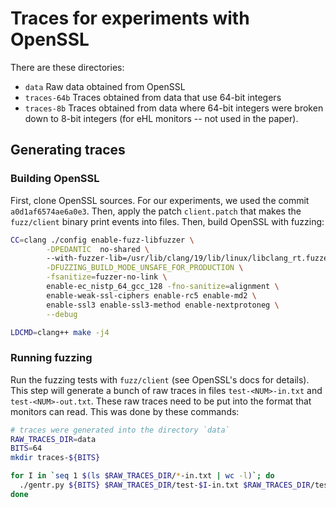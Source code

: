 # Traces for experiments with OpenSSL

There are these directories:
 - `data`        Raw data obtained from OpenSSL
 - `traces-64b`  Traces obtained from data that use 64-bit integers
 - `traces-8b`   Traces obtained from data where 64-bit integers were broken
                 down to 8-bit integers (for eHL monitors -- not used in the paper).

## Generating traces

### Building OpenSSL

First, clone OpenSSL sources. For our experiments, we used the commit `a0d1af6574ae6a0e3`.
Then, apply the patch `client.patch` that makes the `fuzz/client` binary
print events into files.  Then, build OpenSSL with fuzzing:

```sh
CC=clang ./config enable-fuzz-libfuzzer \
        -DPEDANTIC  no-shared \ 
        --with-fuzzer-lib=/usr/lib/clang/19/lib/linux/libclang_rt.fuzzer-x86_64.a\
        -DFUZZING_BUILD_MODE_UNSAFE_FOR_PRODUCTION \
        -fsanitize=fuzzer-no-link \
        enable-ec_nistp_64_gcc_128 -fno-sanitize=alignment \
        enable-weak-ssl-ciphers enable-rc5 enable-md2 \
        enable-ssl3 enable-ssl3-method enable-nextprotoneg \
        --debug

LDCMD=clang++ make -j4
```

### Running fuzzing

Run the fuzzing tests with `fuzz/client` (see OpenSSL's docs for details).
This step will generate a bunch of raw traces in files `test-<NUM>-in.txt`
and `test-<NUM>-out.txt`.
These raw traces need to be put into the format that monitors can read.
This was done by these commands:

```sh
# traces were generated into the directory `data`
RAW_TRACES_DIR=data
BITS=64
mkdir traces-${BITS}

for I in `seq 1 $(ls $RAW_TRACES_DIR/*-in.txt | wc -l)`; do
  ./gentr.py ${BITS} $RAW_TRACES_DIR/test-$I-in.txt $RAW_TRACES_DIR/test-$I-out.txt > traces-${BITS}b/test-$I.tr;
done
```


